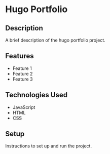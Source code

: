 # Hugo Portfolio

## Description

A brief description of the hugo portfolio project.

## Features

- Feature 1
- Feature 2
- Feature 3

## Technologies Used

- JavaScript
- HTML
- CSS

## Setup

Instructions to set up and run the project.
